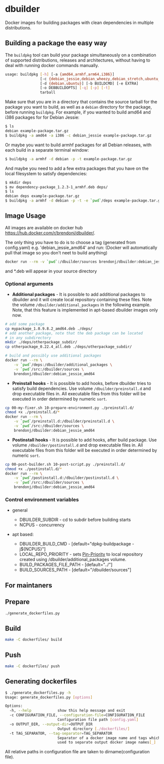 # dbuilder
Docker images for building packages with clean dependencies in multiple distributions.

## Building a package the easy way
The `buildpkg` tool can build your package simultaneously on a combination of supported distributions, releases and architectures, without having to deal with running docker commands manually.

```bash
usage: buildpkg [-h] [-a {amd64,armhf,arm64,i386}]
                [-c {debian_jessie,debian_wheezy,debian_stretch,ubuntu_xenial}]
                [-d {debian,ubuntu}] [-b BUILDCMD] [-e EXTRA]
                [-o DEBBUILDOPTS] [-q] [-p] [-t]
                tarball
```

Make sure that you are in a directory that contains the source tarball for the package you want to build, as well as a `debian` directory for the package, before running `buildpkg`. For example, if you wanted to build amd64 and i386 packages for for Debian Jessie:

```bash
$ ls
debian example-package.tar.gz
$ buildpkg -a amd64 -a i386 -c debian_jessie example-package.tar.gz
```

Or maybe you want to build armhf packages for all Debian releases, with each build in a separate terminal window:

```bash
$ buildpkg -a armhf -d debian -p -t example-package.tar.gz
```

And maybe you need to add a few extra packages that you have on the local filesystem to satisfy dependencies:

```bash
$ mkdir deps
$ mv dependency-package_1.2.3-1_armhf.deb deps/
$ ls
debian deps example-package.tar.gz
$ buildpkg -a armhf -d debian -p -t -e `pwd`/deps example-package.tar.gz
```


## Image Usage
All images are available on docker hub https://hub.docker.com/r/brendonj/dbuilder/.

The only thing you have to do is to choose a tag (generated from config.yaml) e.g. 'debian_jessie_amd64' and run:
(Docker will automatically pull that image so you don't neet to build anything)
```bash
docker run --rm -v `pwd`:/dbuilder/sources brendonj/dbuilder:debian_jessie_amd64
```
and *.deb will appear in your source directory

### Optional arguments
  - **Additional packages** - It is possible to add additional packages to dbuilder and it will create local repository containing these files. Note the volume `/dbuilder/additional_packages` in the following example. Note, that this feature is implemented in apt-based dbuilder images only now.

```bash
# add some package
cp mypackage_1.0.9.8.2_amd64.deb ./deps/
# add another package, note that the deb package can be located
# in any subdirectory
mkdir ./deps/otherpackage_subdir/
cp otherpackage_0.22.4_all.deb ./deps/otherpackage_subdir/

# build and possibly use additional packages
docker run --rm \
    -v `pwd`/deps:/dbuilder/additional_packages \
    -v `pwd`/src:/dbuilder/sources \
    brendonj/dbuilder:debian_jessie_amd64
```

  - **Preinstall hooks** - It is possible to add hooks, before dbuilder tries to satisfy build dependencies. Use volume `/dbuilder/preinstall.d` and drop executable files in. All executable files from this folder will be executed in order determined by numeric `sort`.

```bash
cp 00-my-fixer.sh 10-prepare-environment.py ./preinstall.d/
chmod +x ./preinstall.d/*
docker run --rm \
    -v `pwd`/preinstall.d:/dbuilder/preinstall.d \
    -v `pwd`/src:/dbuilder/sources \
    brendonj/dbuilder:debian_jessie_amd64
```

  - **Postinstall hooks** - It is possible to add hooks, after build package. Use volume `/dbuilder/postinstall.d` and drop executable files in. All executable files from this folder will be executed in order determined by numeric `sort`.

```bash
cp 00-post-builder.sh 10-post-script.py ./preinstall.d/
chmod +x ./postinstall.d/*
docker run --rm \
    -v `pwd`/postinstall.d:/dbuilder/postinstall.d \
    -v `pwd`/src:/dbuilder/sources \
    brendonj/dbuilder:debian_jessie_amd64
```

### Control environment variables
  - general
    - DBUILDER_SUBDIR - cd to subdir before building starts
    - NCPUS - concurrency

  - apt based:
    - DBUILDER_BUILD_CMD - [default="dpkg-buildpackage -j${NCPUS}"]
    - LOCAL_REPO_PRIORITY - sets [Pin-Priority](https://wiki.debian.org/AptPreferences) to local repository created using /dbuilder/additional_packages volume.
    - BUILD_PACKAGES_FILE_PATH - [default="../"]
    - BUILD_SOURCES_PATH - [default="/dbuilder/sources"]

## For maintaners
## Prepare
```bash
./generate_dockerfiles.py
```

## Build
```bash
make -C dockerfiles/ build
```

## Push
```bash
make -C dockerfiles/ push
```

## Generating dockerfiles
```bash
$ ./generate_dockerfiles.py -h
Usage: generate_dockerfiles.py [options]

Options:
  -h, --help            show this help message and exit
  -c CONFIGURATION_FILE, --configuration-file=CONFIGURATION_FILE
                        Configuration file path [config.yaml]
  -o OUTPUT_DIR, --output-dir=OUTPUT_DIR
                        Output directory [./dockerfiles/]
  -t TAG_SEPARATOR, --tag-separator=TAG_SEPARATOR
                        Separator of a docker image name and tags which will
                        used to separate output docker image names[_]
```
All relative paths in configuration file are taken to dirname(configuration file).
